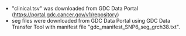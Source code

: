 - "clinical.tsv" was downloaded from GDC Data Portal (https://portal.gdc.cancer.gov/v1/repository)
- seg files were downloaded from GDC Data Portal using GDC Data Transfer Tool with manifest file "gdc_manifest_SNP6_seg_grch38.txt".
